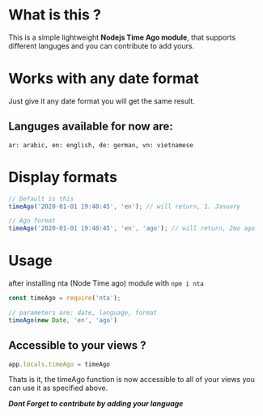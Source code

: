 # What is this ?
This is a simple lightweight **Nodejs Time Ago module**,
that supports different languges and you can contribute to add yours.

# Works with any date format
Just give it any date format you will get the same result.

## Languges available for now are:
`ar: arabic, en: english, de: german, vn: vietnamese`

# Display formats

```javascript
// Default is this
timeAgo('2020-01-01 19:48:45', 'en'); // will return, 1. January

// Ago format
timeAgo('2020-01-01 19:48:45', 'en', 'ago'); // will return, 2mo ago

```


# Usage
after installing nta (Node Time ago) module with `npm i nta`

```javascript
const timeAgo = require('nta');

// parameters are: date, language, format
timeAgo(new Date, 'en', 'ago')
```

## Accessible to your views ?

```javascript
app.locals.timeAgo = timeAgo
```
Thats is it, the timeAgo function is now accessible to all of your views you can use it as specified above.


***Dont Forget to contribute by adding your language***
